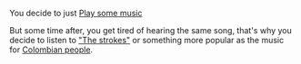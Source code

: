 You decide to just [Play some music](https://youtu.be/IcrbM1l_BoI)

But some time after, you get tired of hearing the same song, that's why you decide to listen to ["The strokes"](theStrokes/theStrokes.md) or something more popular as the music for [Colombian people](colombianMusic/colombianMusic.md).
